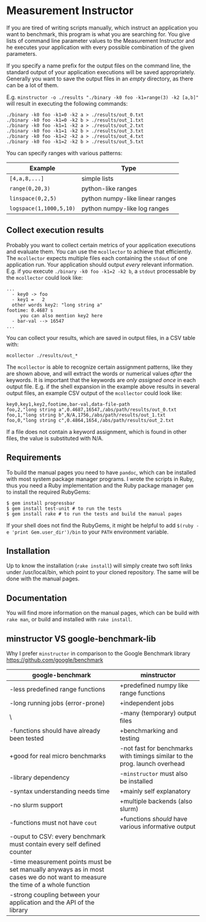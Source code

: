 # Measurement Instructor

If you are tired of writing scripts manually, which instruct
an application you want to benchmark, this program is what
you are searching for. You give lists of command line parameter
values to the Measurement Instructor and he executes your
application with every possible combination of the given parameters.

If you specify a name prefix for the output files on the command line, the
standard output of your application executions will be saved appropriately.
Generally you want to save the output files in an *empty* directory, as
there can be a lot of them.

E.g. `minstructor -o ./results "./binary -k0 foo -k1=range(3) -k2 [a,b]"`
will result in executing the following commands:

```shell
./binary -k0 foo -k1=0 -k2 a > ./results/out_0.txt
./binary -k0 foo -k1=0 -k2 b > ./results/out_1.txt
./binary -k0 foo -k1=1 -k2 a > ./results/out_2.txt
./binary -k0 foo -k1=1 -k2 b > ./results/out_3.txt
./binary -k0 foo -k1=2 -k2 a > ./results/out_4.txt
./binary -k0 foo -k1=2 -k2 b > ./results/out_5.txt
```

You can specify ranges with various patterns:

**Example**               | **Type**
--------------------------|-------------------------
`[4,a,8,...]`             | simple lists
`range(0,20,3)`           | python-like ranges
`linspace(0,2,5)`         | python numpy-like linear ranges
`logspace(1,1000,5,10)`   | python numpy-like log ranges

## Collect execution results

Probably you want to collect certain metrics of your application executions
and evaluate them. You can use the `mcollector` to achieve that efficiently.
The `mcollector` expects multiple files each containing the `stdout` of one
application run. Your application should output *every* relevant information.
E.g. if you execute `./binary -k0 foo -k1=2 -k2 b`, a `stdout` processable
by the `mcollector` could look like:

```shell
...
  - key0 -> foo
  - key1 =   2
  other words key2: "long string a"
footime: 0.4687 s
     you can also mention key2 here
  - bar-val --> 16547
...
```

You can collect your results, which are saved in output files, in a CSV table
with:

```
mcollector ./results/out_*
``` 

The `mcollector` is able to recognize certain assignment patterns, like they are
shown above, and will extract the words or numerical values *after* the
keywords. It is important that the keywords are *only assigned once* in each
output file. E.g. if the shell expansion in the example above results
in several output files, an example CSV output of the `mcollector` could
look like:

```
key0,key1,key2,footime,bar-val,data-file-path
foo,2,"long string a",0.4687,16547,/abs/path/results/out_0.txt
foo,1,"long string b",N/A,1756,/abs/path/results/out_1.txt
foo,0,"long string c",0.4864,1654,/abs/path/results/out_2.txt
```

If a file does not contain a keyword assignment, which is found in
other files, the value is substituted with N/A.

## Requirements

To build the manual pages you need to have `pandoc`, which can be installed
with most system package manager programs.
I wrote the scripts in Ruby, thus you need a Ruby implementation
and the Ruby package manager `gem` to install the required RubyGems:

```shell
$ gem install progressbar
$ gem install test-unit # to run the tests
$ gem install rake # to run the tests and build the manual pages
```

If your shell does not find the RubyGems, it might be helpful to add
`$(ruby -e 'print Gem.user_dir')/bin` to your `PATH` environment variable.

## Installation

Up to know the installation (`rake install`) will simply create two soft links
under /usr/local/bin, which point to your cloned repository. The same
will be done with the manual pages.

## Documentation

You will find more information on the manual pages, which can be build
with `rake man`, or build and installed with `rake install`.

## minstructor VS google-benchmark-lib

Why I prefer `minstructor` in comparison to the Google Benchmark library
https://github.com/google/benchmark

**google-benchmark**              | **minstructor**
----------------------------------|---------------------------------------------
-less predefined range functions  | +predefined numpy like range functions
-long running jobs (error-prone)  | +independent jobs
\                                 | -many (temporary) output files
-functions should have already been tested  | +benchmarking and testing
+good for real micro benchmarks   | -not fast for benchmarks with timings similar to the prog. launch overhead
-library dependency               | -`minstructor` must also be installed
-syntax understanding needs time  | +mainly self explanatory
-no slurm support                 | +multiple backends (also slurm)
-functions must not have `cout`   | +functions *should* have various informative output
-ouput to CSV: every benchmark must contain every self defined counter | 
-time measurement points must be set manually anyways as in most cases we do not want to measure  the time of a whole function | 
-strong coupling between your application and the API of the library | 
